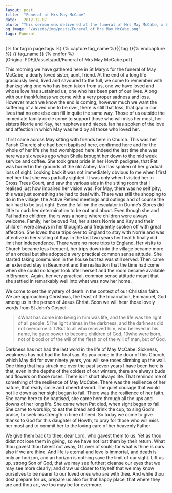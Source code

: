 ```yaml
---
layout: post
title:  "Funeral of Mrs May McCabe"
date:   2012-12-07
blurb: "This sermon was delivered at the funeral of Mrs May McCabe, a beloved member of the community. It celebrates her life, her resilience, and her faith. It also addresses the pain of loss and the hope of eternal life in God."
og_image: "/assets/img/posts/Funeral of Mrs May McCabe.png"
tags: Funeral
---    
```

<div class="tag-pills">
  {% for tag in page.tags %}
    {% capture tag_name %}{{ tag }}{% endcapture %}
    <a href="{{ site.baseurl }}/tag/{{ tag_name }}" class="tag-pill">{{ tag_name }}</a>
  {% endfor %}
</div>
[Original PDF](/assets/pdf/Funeral of Mrs May McCabe.pdf)

This morning we have gathered here in St Mary’s for the funeral of May McCabe, a dearly loved sister, aunt, friend. At the end of a long life graciously lived, lived and savoured to the full, we come to remember with thanksgiving one who has been taken from us, one we have loved and whose love has sustained us, one who has been part of our lives. Along with our thankfulness we come with a very proper sadness and loss. However much we know the end is coming, however much we want the suffering of a loved one to be over, there is still that loss, that gap in our lives that no one else can fill in quite the same way. Those of us outside the immediate family circle come to support those who will miss her most, her sisters Norrie and Kay, her nephews and nieces. Ian has spoken of the love and affection in which May was held by all those who loved her.

I first came across May sitting with friends here in Church. This was her Parish Church; she had been baptised here, confirmed here and for the whole of her life she had worshipped here. Indeed the last time she was here was six weeks ago when Sheila brought her down to the mid week service and coffee. She took great pride in her Howth pedigree, that Pat was buried in the grounds of the old Abbey. Ian has spoken of her gradual loss of sight. Looking back it was not immediately obvious to me when I first met her that she was partially sighted. It was only when I visited her in Cross Trees Court, and saw the various aids in the sitting room that I realised just how impaired her vision was. For May, there was no self pity; this was just something she had to deal with. There was still the shopping to do in the village, the Active Retired meetings and outings and of course the hair had to be just right. Even the fall on the escalator in Dunne’s Stores did little to curb her determination to be out and about. Even though she and Pat had no children, theirs was a home where children were always welcome. Family, her beloved Pat, her sisters Norrie and Kay and their children were always in her thoughts and frequently spoken off with great affection. She loved those trips over to England to stay with Norrie and was attentive in her visiting of Kay. In the last two years her health finally did limit her independence. There were no more trips to England. Her visits to Church became less frequent, her trips down into the village became more of an ordeal but she adopted a very practical common sense attitude. She started taking communion in the house but tea was still served. Then came an extended stay in Beaumont and the realisation that the time had come when she could no longer look after herself and the room became available in Brymore. Again, her very practical, common sense attitude meant that she settled in remarkably well into what was now her home.

We come to set the mystery of death in the context of our Christian faith. We are approaching Christmas, the feast of the Incarnation, Emmanuel, God among us in the person of Jesus Christ. Soon we will hear those lovely words from St John’s Gospel:-

> 4What has come into being in him was life, and the life was the light of all people. 5The light shines in the darkness, and the darkness did not overcome it.
> 12But to all who received him, who believed in his name, he gave power to become children of God, 13who were born, not of blood or of the will of the flesh or of the will of man, but of God.

Darkness has not had the last word in the life of May McCabe. Sickness, weakness has not had the final say. As you come in the door of this Church, which May did for over ninety years, you will see roses climbing up the wall. One thing that has struck me over the past seven years I have been here is that, even in the depths of the coldest of our winters, there are always buds and flowers on those roses. There is in short always life. That reminds me of something of the resilience of May McCabe. There was the resilience of her nature, that ready smile and cheerful word. The quiet courage that would not lie down as her sight began to fail. There was the resilience of her faith. She came here to be baptised, she came here through all the ups and downs of her long life. She came when Pat died, when sight began to fail. She came to worship, to eat the bread and drink the cup, to sing God’s praise, to seek his strength in time of need. So today we come to give thanks to God for this daughter of Howth, to pray for those who will miss her most and to commit her to the loving care of her heavenly Father

We give them back to thee, dear Lord, who gavest them to us. Yet as thou didst not lose them in giving, so we have not lost them by their return. What thou gavest thou takest not away, O Lover of souls; for what is thine is ours also if we are thine. And life is eternal and love is immortal, and death is only an horizon, and an horizon is nothing save the limit of our sight. Lift us up, strong Son of God, that we may see further; cleanse our eyes that we may see more clearly; and draw us closer to thyself that we may know ourselves to be nearer to our loved ones who are with thee. And while thou dost prepare for us, prepare us also for that happy place, that where they are and thou art, we too may be for evermore.

